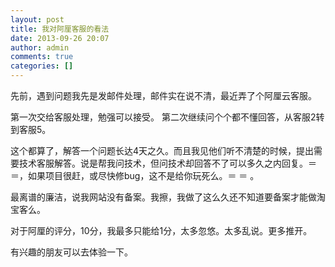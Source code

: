 ```yaml
---
layout: post
title: 我对阿厘客服的看法
date: 2013-09-26 20:07
author: admin
comments: true
categories: []
---
```

先前，遇到问题我先是发邮件处理，邮件实在说不清，最近弄了个阿厘云客服。

第一次交给客服处理，勉强可以接受。 第二次继续问个个都不懂回答，从客服2转到客服5。

这个都算了，解答一个问题长达4天之久。而且我见他们听不清楚的时候，提出需要技术客服解答。说是帮我问技术，但问技术却回答不了可以多久之内回复。＝ ＝，如果项目很赶，或尽快修bug，这不是给你玩死么。＝ ＝ 。

最离谱的廉洁，说我网站没有备案。我擦，我做了这么久还不知道要备案才能做淘宝客么。

对于阿厘的评分，10分，我最多只能给1分，太多忽悠。太多乱说。更多推开。

有兴趣的朋友可以去体验一下。
